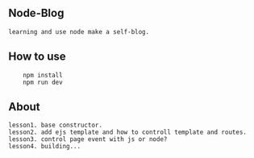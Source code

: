 ## Node-Blog
    learning and use node make a self-blog.
## How to use
```
    npm install
    npm run dev
```
## About
    lesson1. base constructor.
    lesson2. add ejs template and how to controll template and routes.
    lesson3. control page event with js or node?
    lesson4. building...